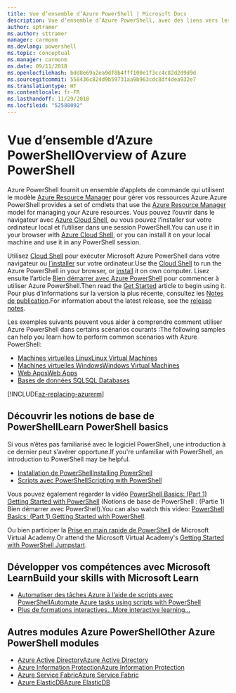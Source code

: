 ```yaml
---
title: Vue d’ensemble d’Azure PowerShell | Microsoft Docs
description: Vue d’ensemble d’Azure PowerShell, avec des liens vers les procédures d’installation et de configuration.
author: sptramer
ms.author: sttramer
manager: carmonm
ms.devlang: powershell
ms.topic: conceptual
ms.manager: carmonm
ms.date: 09/11/2018
ms.openlocfilehash: bdd8e69a2ea9df8b4fff100e1f3cc4c82d2d9d9d
ms.sourcegitcommit: 558436c824d9b59731aa9b963cdc8df4dea932e7
ms.translationtype: HT
ms.contentlocale: fr-FR
ms.lasthandoff: 11/29/2018
ms.locfileid: "52588092"
---
```

# <a name="overview-of-azure-powershell"></a><span data-ttu-id="6970b-103">Vue d’ensemble d’Azure PowerShell</span><span class="sxs-lookup"><span data-stu-id="6970b-103">Overview of Azure PowerShell</span></span>

<span data-ttu-id="6970b-104">Azure PowerShell fournit un ensemble d’applets de commande qui utilisent le modèle [Azure Resource Manager](/azure/azure-resource-manager/resource-group-overview) pour gérer vos ressources Azure.</span><span class="sxs-lookup"><span data-stu-id="6970b-104">Azure PowerShell provides a set of cmdlets that use the [Azure Resource Manager](/azure/azure-resource-manager/resource-group-overview) model for managing your Azure resources.</span></span> <span data-ttu-id="6970b-105">Vous pouvez l’ouvrir dans le navigateur avec [Azure Cloud Shell](/azure/cloud-shell/overview), ou vous pouvez l’installer sur votre ordinateur local et l’utiliser dans une session PowerShell.</span><span class="sxs-lookup"><span data-stu-id="6970b-105">You can use it in your browser with [Azure Cloud Shell](/azure/cloud-shell/overview), or you can install it on your local machine and use it in any PowerShell session.</span></span>

<span data-ttu-id="6970b-106">Utilisez [Cloud Shell](/azure/cloud-shell/overview) pour exécuter Microsoft Azure PowerShell dans votre navigateur ou [l’installer](install-azurerm-ps.md) sur votre ordinateur.</span><span class="sxs-lookup"><span data-stu-id="6970b-106">Use the [Cloud Shell](/azure/cloud-shell/overview) to run the Azure PowerShell in your browser, or [install](install-azurerm-ps.md) it on own computer.</span></span> <span data-ttu-id="6970b-107">Lisez ensuite l’article [Bien démarrer avec Azure PowerShell](get-started-azureps.md) pour commencer à utiliser Azure PowerShell.</span><span class="sxs-lookup"><span data-stu-id="6970b-107">Then read the [Get Started](get-started-azureps.md) article to begin using it.</span></span> <span data-ttu-id="6970b-108">Pour plus d’informations sur la version la plus récente, consultez les [Notes de publication](release-notes-azureps.md).</span><span class="sxs-lookup"><span data-stu-id="6970b-108">For information about the latest release, see the [release notes](release-notes-azureps.md).</span></span>

<span data-ttu-id="6970b-109">Les exemples suivants peuvent vous aider à comprendre comment utiliser Azure PowerShell dans certains scénarios courants :</span><span class="sxs-lookup"><span data-stu-id="6970b-109">The following samples can help you learn how to perform common scenarios with Azure PowerShell:</span></span>

* [<span data-ttu-id="6970b-110">Machines virtuelles Linux</span><span class="sxs-lookup"><span data-stu-id="6970b-110">Linux Virtual Machines</span></span>](/azure/virtual-machines/virtual-machines-linux-powershell-samples?toc=/powershell/azure/toc.json)
* [<span data-ttu-id="6970b-111">Machines virtuelles Windows</span><span class="sxs-lookup"><span data-stu-id="6970b-111">Windows Virtual Machines</span></span>](/azure/virtual-machines/virtual-machines-windows-powershell-samples?toc=/powershell/azure/toc.json)
* [<span data-ttu-id="6970b-112">Web Apps</span><span class="sxs-lookup"><span data-stu-id="6970b-112">Web Apps</span></span>](/azure/app-service-web/app-service-powershell-samples?toc=/powershell/azure/toc.json)
* [<span data-ttu-id="6970b-113">Bases de données SQL</span><span class="sxs-lookup"><span data-stu-id="6970b-113">SQL Databases</span></span>](/azure/sql-database/sql-database-powershell-samples?toc=/powershell/azure/toc.json)

[!INCLUDE[az-replacing-azurerm](../includes/az-replacing-azurerm.md)]

## <a name="learn-powershell-basics"></a><span data-ttu-id="6970b-114">Découvrir les notions de base de PowerShell</span><span class="sxs-lookup"><span data-stu-id="6970b-114">Learn PowerShell basics</span></span>

<span data-ttu-id="6970b-115">Si vous n’êtes pas familiarisé avec le logiciel PowerShell, une introduction à ce dernier peut s’avérer opportune.</span><span class="sxs-lookup"><span data-stu-id="6970b-115">If you're unfamiliar with PowerShell, an introduction to PowerShell may be helpful.</span></span>

* [<span data-ttu-id="6970b-116">Installation de PowerShell</span><span class="sxs-lookup"><span data-stu-id="6970b-116">Installing PowerShell</span></span>](/powershell/scripting/setup/installing-windows-powershell)
* [<span data-ttu-id="6970b-117">Scripts avec PowerShell</span><span class="sxs-lookup"><span data-stu-id="6970b-117">Scripting with PowerShell</span></span>](/powershell/scripting/powershell-scripting)

<span data-ttu-id="6970b-118">Vous pouvez également regarder la vidéo [PowerShell Basics: (Part 1) Getting Started with PowerShell](https://channel9.msdn.com/Blogs/Taste-of-Premier/PowerShellBasicsPart1) (Notions de base de PowerShell : (Partie 1) Bien démarrer avec PowerShell).</span><span class="sxs-lookup"><span data-stu-id="6970b-118">You can also watch this video: [PowerShell Basics: (Part 1) Getting Started with PowerShell](https://channel9.msdn.com/Blogs/Taste-of-Premier/PowerShellBasicsPart1).</span></span>

<span data-ttu-id="6970b-119">Ou bien participer la [Prise en main rapide de PowerShell](https://mva.microsoft.com/liveevents/powershell-jumpstart) de Microsoft Virtual Academy.</span><span class="sxs-lookup"><span data-stu-id="6970b-119">Or attend the Microsoft Virtual Academy's [Getting Started with PowerShell Jumpstart](https://mva.microsoft.com/liveevents/powershell-jumpstart).</span></span>

## <a name="build-your-skills-with-microsoft-learn"></a><span data-ttu-id="6970b-120">Développer vos compétences avec Microsoft Learn</span><span class="sxs-lookup"><span data-stu-id="6970b-120">Build your skills with Microsoft Learn</span></span>

- [<span data-ttu-id="6970b-121">Automatiser des tâches Azure à l’aide de scripts avec PowerShell</span><span class="sxs-lookup"><span data-stu-id="6970b-121">Automate Azure tasks using scripts with PowerShell</span></span>](/learn/modules/automate-azure-tasks-with-powershell/)
- [<span data-ttu-id="6970b-122">Plus de formations interactives...</span><span class="sxs-lookup"><span data-stu-id="6970b-122">More interactive learning...</span></span>](/learn/browse/?term=powershell)

## <a name="other-azure-powershell-modules"></a><span data-ttu-id="6970b-123">Autres modules Azure PowerShell</span><span class="sxs-lookup"><span data-stu-id="6970b-123">Other Azure PowerShell modules</span></span>

* [<span data-ttu-id="6970b-124">Azure Active Directory</span><span class="sxs-lookup"><span data-stu-id="6970b-124">Azure Active Directory</span></span>](/powershell/azure/active-directory/)
* [<span data-ttu-id="6970b-125">Azure Information Protection</span><span class="sxs-lookup"><span data-stu-id="6970b-125">Azure Information Protection</span></span>](/powershell/azure/aip/)
* [<span data-ttu-id="6970b-126">Azure Service Fabric</span><span class="sxs-lookup"><span data-stu-id="6970b-126">Azure Service Fabric</span></span>](/powershell/azure/service-fabric/)
* [<span data-ttu-id="6970b-127">Azure ElasticDB</span><span class="sxs-lookup"><span data-stu-id="6970b-127">Azure ElasticDB</span></span>](/powershell/azure/elasticdbjobs/)
